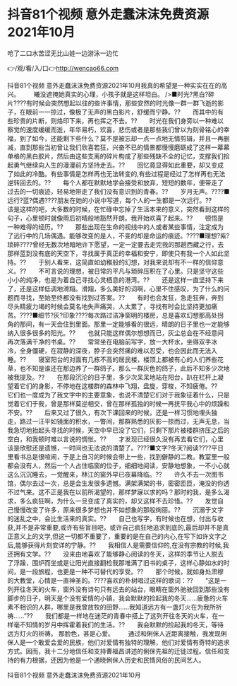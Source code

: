 # 抖音81个视频 意外走蠢沫沫免费资源2021年10月
呛了二口水苦涩无比山娃一边游泳一边忙

👉/观/看/入/口👉http://wencao66.com

抖音81个视频 意外走蠢沫沫免费资源2021年10月我真的希望是一种实实在在的高兴。
　　曦没遮掩她真实的心理，小孩子就是这样坦白。
/>■时光?黑白?碎片????有时候会突然想起以往的些许事情，那些安然的时光像一群一群飞逝的影子，在眼前一一掠过，像极了无声的黑白影片，舒缓而宁静。??　　而其中的有些珍贵的片断，则烙印下来，再也挥之不去。??　　时光在我们身旁以一种难以察觉的速度缓缓而逝，年华易朽，欢喜，悲伤或者是那些我们曾以为刻骨铭心的幸福，到了如今，还能剩下些什么？莫不是被忘却一点一点地无情剪辑，并且一再删减，直到那些当初曾让我们欣喜若狂，兴奋不已的情景都慢慢磨砺成了这样一幕幕单格的黑白胶片，然后由这些支离的碎片构成了那些残缺不全的记忆，支撑我们拾起勇气继续向人生的漫漫前方坚持走去。??　　回忆竟显得如此重要，却又变成了如此的冷酷。有些事情是怎样再也无法转变的,有些过程是经过了怎样再也无法逆转回去的。??　　每个人都在默默地学会接受和放弃，短短的数年，便带走了过去的一切痕迹，轻易地带走了我们没有意识到的青春。??　　岁月无声。????■远行?蓝?偶遇????朋友在她的小说中写道，每个人的一生都是一次远行。??　　该是这样的吧，大多数的时候，在忙碌中忘掉了生活本来的意义，突然看到这样的句子，心里顿时就像雨后初晴般地豁然开朗。我开始欢喜了起来。??　　顿悟是一种难得的经历。??　　那些出现在生命的视线中的人或者某些事情，注定成为了远行中的几场偶遇。能够改变的是人，不变的却是命运的痕迹。????■理想?紫?琐碎????曾经无数次地暗地许下愿望，一定一定要去走完我的那趟西藏之行，去那样蓝到没有底的天空下，寻找属于真正的幸福和安宁，即使只有我一个人如此坚持。??　　于别人看来，这简直如幼稚般的幻想，对我来说却有不一样的信仰意义。??　　不可言说的理想，被日常的平凡与琐碎压积在了心里。只是坚守这些小小的纯净，也是为着自己寻找心灵栖息的港湾。??　　还是这样一直坚持下来了，还是这样低调地滑翔。滑翔，多么美好的词啊，心里不住感叹，为了什么的问题而寻找，至始至终都没有找到过答案。??　　有时也会发狂，急走狂奔，奔到尽头精疲力竭的时候会莫名地失声痛哭，人太累了，寻找有时会比坚持更加痛苦。????■细节?灰?印象????每次路过洁净窗明的楼房，总是喜欢幻想那高处拐角的那间，有一天会住到里面。那里一定能够看的很远，晴朗的日子里也一定能够纳入很多很多的阳光。??　　也就只能这样偶尔想想而已，灰尘总会在不经意间再次落满干净的书桌。??　　常常坐在电脑前写字，放一大杯水，坐得双手冰冷，全身僵硬，在寂静的深夜，脖子会突然痛的难以忍受，也会因此而无法入睡。??　　寝室阳台的对面有几栋不高的居民楼，楼顶上都被有心的人们养些花草，也不知是谁还在那边养了一群鸽子。那么一群灰色的鸽子，此后不知多少次地被我提及。??　　在那段沉沦的日子里，多少次呆呆地站在阳台，趴在栏杆上凝望着它们的身影，不停地在这楼群的森林中飞翔，盘旋，穿梭，不知疲倦。??　　它们也一度成为了我文字中的主要意象，也说不清楚它们对于我象征着什么，只是觉着它们于我，曾是那样莫逆相交，曾在那样孤独的时候一再抚平我心中的烦躁和不安。??　　后来又过了很久，有次下课回来的时候，还是一样习惯地埋头独走，路过一汪平如镜面的积水，一瞥间，那群熟悉的灰影一掠而过，无声无息，当我急切地抬起头寻找的时候，天空中早已没了它们，只剩下那片被楼群挤压之后的空白，和我顿时难以言说的惆怅。??　　才发现已经很久没有再去看它们，心里该是欣慰还是遗憾，一时间也无法说的清楚了。????■文字?冬天?阅读????平日里看书总是很喧闹，于是上自习的时候会带上一些，找到僻静的二教。教室里一般都会没有人，然后一个人占住临窗的位子，细细地阅读，安静地想象，一不小心就这么沉沉睡去，一觉醒来，林江的窗外早已夜幕降临。??　　许久不去一次图书馆，偶尔去过一次，总是会生发很多遗憾。满架满架的书，密密匝匝，淹没的你透不过气来。这不正是我在以前所渴望的，那样梦寐以求的吗？那时的我，是多么渴求，多么疯狂啊，为什么一旦变成了真实的，却又这样不去珍惜。??　　发觉自己慢慢改变了许多，原来很多梦想也并不如想象的那般绚丽。??　　沉溺于文字的迷乱之中，会比生活来的真实。??　　自己也写字，有时候也在想，付出与收获,并不是非常重要,或许有些盲目吧，或许自己疯狂地追求到底的,最后却并不是真正意义上的文学,但这一切都不重要了，重要的是在自己的内心,在写下如许文字之后,能够获得片刻安详的宁静。??　　我相信人是需要信仰的,在没有宗教的时候,我还拥有文学。??　　没来由地喜欢了能够静心阅读的冬天，这样的季节让人脱去了浮躁，围炉而坐或是让阳光直接翻检我那堆满了旧书的桌子，这样心静如水的时间，是一段旅程，也更是一种不可替代的享受。??　　那个时候，就如身处肃穆的大教堂，心情是一直神圣的。????喜欢的朴树唱过这样的歌词：??　　“这是一列开往冬天的火车，窗外没有诗句只有远去的站台，眼睛在窗外驰驶回到那些没有脚步的日子，明天是个没有爱情的小镇，我会默默的捡起我的冬天……疲惫的火车素不相识的人群，哪里是我曾放牧的田野……我知道远方有一盏灯火在为我所祈祷……”??　　我们都是一样地在迷茫的青春中搭上了这列开往冬天的火车，在一样毫不知情的岁月中挥霍着我们的生活。??　　我会默默的捡起我的冬天，等待远方灯火的祈祷。
那脸色，甚是心爱。
　　通过和俐侎人近距离接触，我发现俐侎人是一个敢爱会爱的民族，他们对爱情有独特的理解，他们对爱情有奇特的追求方式。因而，我十二分地信任和支持曹福昌讲述的俐侎先祖的迁徙过程。信任和支持的有力根据，还因为他是一个通晓俐侎人历史和民情风俗的民间艺人。

抖音81个视频 意外走蠢沫沫免费资源2021年10月
